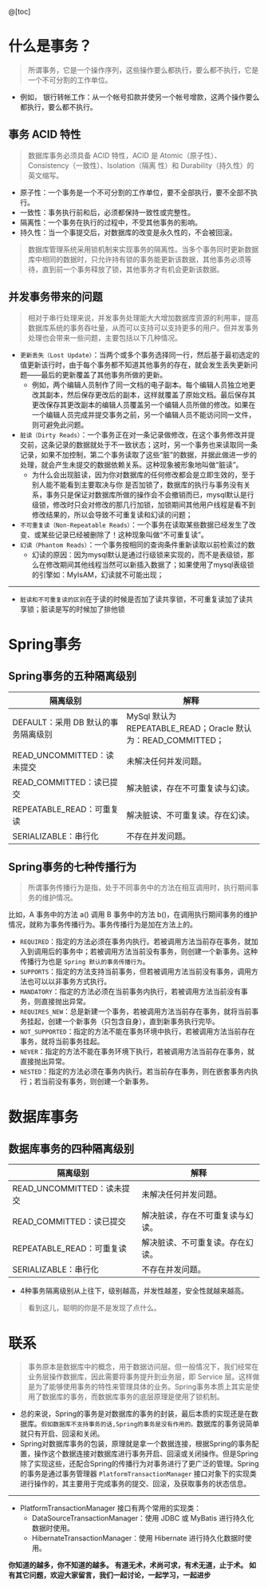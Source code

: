 ﻿@[toc]
#  什么是事务？

> 所谓事务，它是一个操作序列，这些操作要么都执行，要么都不执行，它是一个不可分割的工作单位。
* 例如， 银行转帐工作：从一个帐号扣款并使另一个帐号增款，这两个操作要么都执行，要么都不执行。
## 事务 ACID 特性
> 数据库事务必须具备 ACID 特性，ACID 是 Atomic（原子性）、Consistency（一致性）、Isolation（隔离 性）和 Durability（持久性）的英文缩写。
* 原子性：一个事务是一个不可分割的工作单位，要不全部执行，要不全部不执行。
* 一致性：事务执行前和后，必须都保持一致性或完整性。
* 隔离性：一个事务在执行的过程中，不受其他事务的影响。
* 持久性：当一个事提交后，对数据库的改变是永久性的，不会被回滚。
> 数据库管理系统采用锁机制来实现事务的隔离性。当多个事务同时更新数据库中相同的数据时，只允许持有锁的事务能更新该数据，其他事务必须等待，直到前一个事务释放了锁，其他事务才有机会更新该数据。
##  并发事务带来的问题
> 相对于串行处理来说，并发事务处理能大大增加数据库资源的利用率，提高数据库系统的事务吞吐量，从而可以支持可以支持更多的用户。但并发事务处理也会带来一些问题，主要包括以下几种情况。

* `更新丢失（Lost Update）`：当两个或多个事务选择同一行，然后基于最初选定的值更新该行时，由于每个事务都不知道其他事务的存在，就会发生丢失更新问题——最后的更新覆盖了其他事务所做的更新。
	* 例如，两个编辑人员制作了同一文档的电子副本。每个编辑人员独立地更改其副本，然后保存更改后的副本，这样就覆盖了原始文档。最后保存其更改保存其更改副本的编辑人员覆盖另一个编辑人员所做的修改。如果在一个编辑人员完成并提交事务之前，另一个编辑人员不能访问同一文件，则可避免此问题。
* `脏读（Dirty Reads）`：一个事务正在对一条记录做修改，在这个事务修改并提交前，这条记录的数据就处于不一致状态；这时，另一个事务也来读取同一条记录，如果不加控制，第二个事务读取了这些“脏”的数据，并据此做进一步的处理，就会产生未提交的数据依赖关系。这种现象被形象地叫做“脏读”。
	* 为什么会出现脏读，因为你对数据库的任何修改都会是立即生效的，至于别人能不能看到主要取决与你 是否加锁了，数据库的执行与事务没有关系，事务只是保证对数据库所做的操作会不会撤销而已，mysql默认是行级锁，修改时只会对修改的那几行加锁，加锁期间其他用户线程是看不到修改结果的，所以会导致不可重复读和幻读的问题；
* `不可重复读（Non-Repeatable Reads）`：一个事务在读取某些数据已经发生了改变、或某些记录已经被删除了！这种现象叫做“不可重复读”。
* `幻读（Phantom Reads）`：一个事务按相同的查询条件重新读取以前检索过的数
	* 幻读的原因：因为mysql默认是通过行级锁来实现的，而不是表级锁，那么在修改期间其他线程当然可以新插入数据了；如果使用了mysql表级锁的引擎如：MyIsAM，幻读就不可能出现；
----------
* `脏读和不可重复读的区别`在于读的时候是否加了读共享锁，不可重复读加了读共享锁；脏读是写的时候加了排他锁
#  Spring事务
## Spring事务的五种隔离级别
隔离级别|解释
-----------|---------
DEFAULT：采用 DB 默认的事务隔离级别|MySql 默认为 REPEATABLE_READ；Oracle 默认为：READ_COMMITTED；
READ_UNCOMMITTED：读未提交|未解决任何并发问题。
READ_COMMITTED：读已提交|解决脏读，存在不可重复读与幻读。
REPEATABLE_READ：可重复读|解决脏读、不可重复读。存在幻读。
SERIALIZABLE：串行化|不存在并发问题。
## Spring事务的七种传播行为

> 所谓事务传播行为是指，处于不同事务中的方法在相互调用时，执行期间事务的维护情况。

比如，A 事务中的方法 a() 调用 B 事务中的方法 b()，在调用执行期间事务的维护情况，就称为事务传播行为。事务传播行为是加在方法上的。

* `REQUIRED`：指定的方法必须在事务内执行。若被调用方法当前存在事务，就加入到调用后的事务中；若被调用方法当前没有事务，则创建一个新事务。这种传播行为也是 `Spring 默认的事务传播行为`。
* `SUPPORTS`：指定的方法支持当前事务，但若被调用方法当前没有事务，调用方法也可以以非事务方式执行。
* `MANDATORY`：指定的方法必须在当前事务内执行，若被调用方法当前没有事务，则直接抛出异常。
* `REQUIRES_NEW`：总是新建一个事务，若被调用方法当前存在事务，就将当前事务挂起，创建一个新事务（只包含自身），直到新事务执行完毕。
* `NOT_SUPPORTED`：指定的方法不能在事务环境中执行，若被调用方法当前存在事务，就将当前事务挂起。
* `NEVER`：指定的方法不能在事务环境下执行，若被调用方法当前存在事务，就直接抛出异常。
* `NESTED`：指定的方法必须在事务内执行。若当前存在事务，则在嵌套事务内执行；若当前没有事务，则创建一个新事务。

#  数据库事务
##  数据库事务的四种隔离级别
隔离级别|解释
-----------|---------
READ_UNCOMMITTED：读未提交|未解决任何并发问题。
READ_COMMITTED：读已提交|解决脏读，存在不可重复读与幻读。
REPEATABLE_READ：可重复读|解决脏读、不可重复读。存在幻读。
SERIALIZABLE：串行化|不存在并发问题。
* 4种事务隔离级别从上往下，级别越高，并发性越差，安全性就越来越高。

> 看到这儿，聪明的你是不是发现了点什么。
#  联系
> 事务原本是数据库中的概念，用于数据访问层。但一般情况下，我们经常在业务层操作数据库，因此需要将事务提升到业务层，即 Service 层。这样做是为了能够使用事务的特性来管理具体的业务。Spring事务本质上其实是使用了数据库的事务，而数据库事务的底层原理是使用了锁机制。
* 总的来说，Spring的事务是对数据库的事务的封装，最后本质的实现还是在数据库。`假如数据库不支持事务的话,Spring的事务是没有作用的。`数据库的事务说简单就只有开启、回滚和关闭。
* Spring对数据库事务的包装，原理就是拿一个数据连接，根据Spring的事务配置，操作这个数据连接对数据库进行事务开启、回滚或关闭操作。但是Spring除了实现这些，还配合Spring的传播行为对事务进行了更广泛的管理。Spring的事务是通过事务管理器 `PlatformTransactionManager` 接口对象下的实现类进行操作的，其主要用于完成事务的提交、回滚，及获取事务的状态信息。
-----------
* PlatformTransactionManager 接口有两个常用的实现类：
	* DataSourceTransactionManager：使用 JDBC 或 MyBatis 进行持久化数据时使用。
	* HibernateTransactionManager：使用 Hibernate 进行持久化数据时使用。

 **你知道的越多，你不知道的越多。
有道无术，术尚可求，有术无道，止于术。
如有其它问题，欢迎大家留言，我们一起讨论，一起学习，一起进步**
